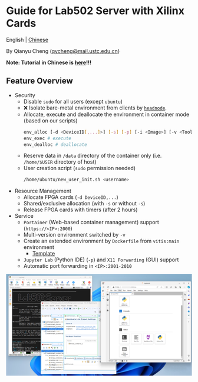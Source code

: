 # Guide for Lab502 Server with Xilinx Cards

English | [Chinese](./README_CN.md)

By Qianyu Cheng (qycheng@mail.ustc.edu.cn) 

**Note: Tutorial in Chinese is [here](./for_newbie.md)!!!**

## Feature Overview
- Security
  - Disable `sudo` for all users (except `ubuntu`)
  - ❌ Isolate bare-metal environment from clients by [`headnode`](./Dockerfile.headnode).
  - Allocate, execute and deallocate the environment in container mode (based on our scripts)
    ```bash
    env_alloc [-d <DeviceID[,...]>] [-s] [-p] [-i <Image>] [-v <Toolchain=20xx.x>] # allocate
    env_exec # execute
    env_dealloc # deallocate
    ```
  - Reserve data in `/data` directory of the container only (i.e. `/home/$USER` directory of host)
  - User creation script (`sudo` permission needed)
    ```bash
    /home/ubuntu/new_user_init.sh <username>
    ```
- Resource Management
  - Allocate FPGA cards (`-d DeviceID,...`)
  - Shared/exclusive allocation (with `-s` or without `-s`)
  - Release FPGA cards with timers (after 2 hours)
- Service
  - `Portainer` (Web-based container management) support (`https://<IP>:2000`)
  - Multi-version environment switched by `-v`
  - Create an extended environment by `Dockerfile` from `vitis:main` environment
    - [Template](./Dockerfile.template) 
  - `Jupyter Lab` (Python IDE) (`-p`) and `X11 Forwarding` (GUI) support
  - Automatic port forwarding in `<IP>:2001-2010`

![](./images/demo.png)
